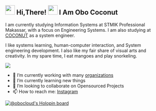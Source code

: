 <h2> <img src="https://user-images.githubusercontent.com/65858180/137293079-2440dbff-e887-4b1d-802c-49d49dcfd664.gif" width="30" /> Hi,There! <img src="https://user-images.githubusercontent.com/65858180/137293369-94c631b6-8a17-4256-927a-070da186734c.gif" width="30" /> I Am Obo Coconut </h2>

I am currently studying Information Systems at STMIK Professional Makassar, with a focus on Engineering Systems. I am also studying at [COCONUT](https://Coconut.or.id) as a system engineer.

I like systems learning, human-computer interaction, and System engineering development. I also like my fair share of visual arts and creativity. In my spare time, I eat mangoes and play snorkeling.

<img src="https://user-images.githubusercontent.com/65858180/137301567-37e84890-e360-4f86-9dcc-127ff7f4f85b.gif" >


- 🔭 I’m currently working with many [organizations](https://coconut.or.id/contact)
- 🌱 I’m currently learning new things
- 👯 I’m looking to collaborate on Opensourced Projects
- 📫 How to reach me: [Instagram](https://www.instagram.com/aryawbowo/)


[![@obocloud's Holopin board](https://holopin.io/api/user/board?user=obocloud)](https://holopin.io/@obocloud)
